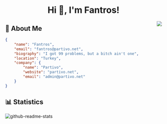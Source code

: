 <h1 align="center">Hi 👋, I'm Fantros!</h1>
<img align="right" src="https://spotify-github-profile.vercel.app/api/view?uid=31us4ohbcaotjvvfxk5szygl4tle&cover_image=true&theme=default" style="position: sticky;" />

## 📃 About Me
```json
{
    "name": "Fantros",
    "email": "fantros@partivo.net",
    "biography": "I got 99 problems, but a bitch ain't one",
    "location": "Turkey",
    "company": {
        "name": "Partivo",
        "website": "partivo.net",
        "email": "admin@partivo.net"
    }
}
```

## 📊 Statistics
![github-readme-stats](https://github-readme-stats.vercel.app/api?username=fantros&show_icons=true&hide_border=true&theme=dark)
